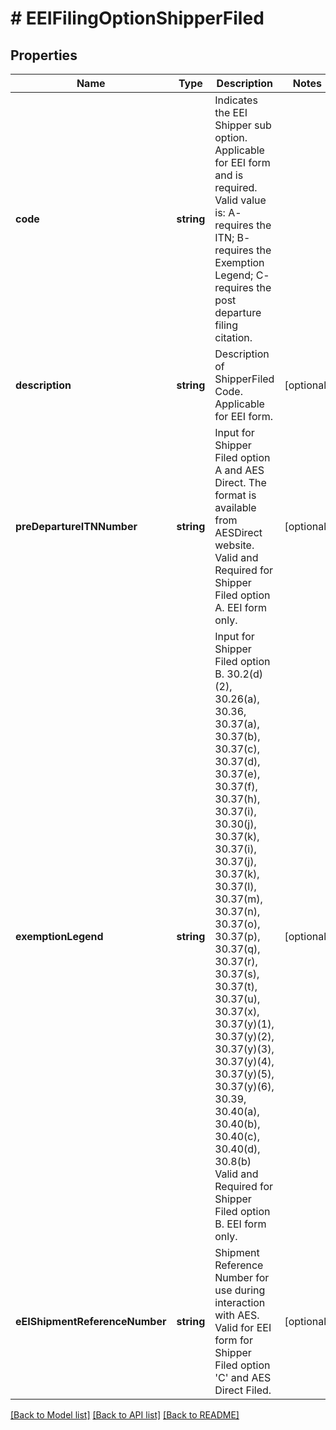 # # EEIFilingOptionShipperFiled

## Properties

Name | Type | Description | Notes
------------ | ------------- | ------------- | -------------
**code** | **string** | Indicates the EEI Shipper sub option.  Applicable for EEI form and is required. Valid value is: A- requires the ITN; B- requires the Exemption Legend; C- requires the post departure filing citation. |
**description** | **string** | Description of ShipperFiled Code.  Applicable for EEI form. | [optional]
**preDepartureITNNumber** | **string** | Input for Shipper Filed option A and AES Direct. The format is available from AESDirect website.  Valid and Required for Shipper Filed option A. EEI form only. | [optional]
**exemptionLegend** | **string** | Input for Shipper Filed option B. 30.2(d)(2), 30.26(a), 30.36, 30.37(a), 30.37(b), 30.37(c), 30.37(d), 30.37(e), 30.37(f), 30.37(h), 30.37(i), 30.30(j), 30.37(k), 30.37(i), 30.37(j), 30.37(k), 30.37(l), 30.37(m), 30.37(n), 30.37(o), 30.37(p), 30.37(q), 30.37(r), 30.37(s), 30.37(t), 30.37(u), 30.37(x), 30.37(y)(1), 30.37(y)(2), 30.37(y)(3), 30.37(y)(4), 30.37(y)(5), 30.37(y)(6), 30.39, 30.40(a), 30.40(b), 30.40(c), 30.40(d), 30.8(b)  Valid and Required for Shipper Filed option B. EEI form only. | [optional]
**eEIShipmentReferenceNumber** | **string** | Shipment Reference Number for use during interaction with AES. Valid for EEI form for Shipper Filed option &#39;C&#39; and AES Direct Filed. | [optional]

[[Back to Model list]](../../README.md#models) [[Back to API list]](../../README.md#endpoints) [[Back to README]](../../README.md)
